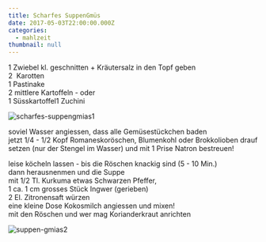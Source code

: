 ```yaml
---
title: Scharfes SuppenGmüs
date: 2017-05-03T22:00:00.000Z
categories:
  - mahlzeit
thumbnail: null
---
```

1 Zwiebel kl. geschnitten \+ Kräutersalz in den Topf geben  
2  Karotten  
1 Pastinake  
2 mittlere Kartoffeln - oder   
1 Süsskartoffel1 Zuchini

![scharfes-suppengmias1](/img/scharf-suppengm-1.jpg)

soviel Wasser angiessen, dass alle Gemüsestückchen baden  
jetzt 1\/4 - 1\/2 Kopf Romaneskoröschen, Blumenkohl oder Brokkolioben drauf setzen \(nur der Stengel im Wasser\) und mit 1 Prise Natron bestreuen!

leise köcheln lassen - bis die Röschen knackig sind (5 - 10 Min.\)  
dann herausnenmen und die Suppe   
mit 1\/2 Tl. Kurkuma etwas Schwarzen Pfeffer,  
1 ca. 1 cm grosses Stück Ingwer \(gerieben\)  
2 El. Zitronensaft würzen  
eine kleine Dose Kokosmilch angiessen und mixen!  
mit den Röschen und wer mag Korianderkraut anrichten

![suppen-gmias2](/img/scharf-suppengm-2.jpg)

